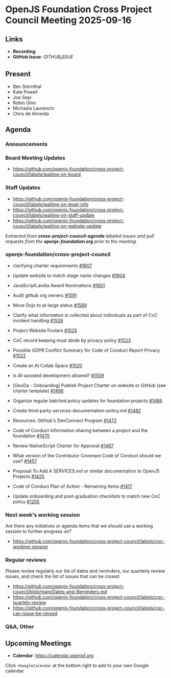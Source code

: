 # OpenJS Foundation Cross Project Council Meeting 2025-09-16

## Links

* **Recording**:
* **GitHub Issue**: $GITHUB_ISSUE$

## Present

* Ben Sternthal
* Kate Powell
* Joe Sepi
* Robin Ginn
* Michaela Laurencin
* Chris de Almeida

## Agenda

### Announcements

### Board Meeting Updates

- https://github.com/openjs-foundation/cross-project-council/labels/waiting-on-board

### Staff Updates

- https://github.com/openjs-foundation/cross-project-council/labels/waiting-on-legal-info
- https://github.com/openjs-foundation/cross-project-council/labels/waiting-on-staff-update
- https://github.com/openjs-foundation/cross-project-council/labels/waiting-on-website-update

_Extracted from **cross-project-council-agenda** labeled issues and pull requests from the **openjs-foundation org** prior to the meeting._

### openjs-foundation/cross-project-council

* clarifying charter requirements [#1607](https://github.com/openjs-foundation/cross-project-council/issues/1607)

* Update website to match stage name changes [#1604](https://github.com/openjs-foundation/cross-project-council/issues/1604)

* JavaScriptLandia Award Nominations [#1601](https://github.com/openjs-foundation/cross-project-council/issues/1601)

* Audit github org owners [#1591](https://github.com/openjs-foundation/cross-project-council/issues/1591)

* Move Dojo to at-large status [#1589](https://github.com/openjs-foundation/cross-project-council/issues/1589)

* Clarify what information is collected about individuals as part of CoC incident handling [#1528](https://github.com/openjs-foundation/cross-project-council/issues/1528)

* Project Website Footers [#1525](https://github.com/openjs-foundation/cross-project-council/issues/1525)

* CoC record keeping must abide by privacy policy [#1523](https://github.com/openjs-foundation/cross-project-council/pull/1523)

* Possible GDPR Conflict Summary for Code of Conduct Report Privacy [#1522](https://github.com/openjs-foundation/cross-project-council/issues/1522)

* Create an AI Collab Space [#1520](https://github.com/openjs-foundation/cross-project-council/issues/1520)

* Is AI-assisted development allowed? [#1509](https://github.com/openjs-foundation/cross-project-council/issues/1509)

* \[GeoDa - Onboarding\] Publish Project Charter on website or GitHub (see charter template) [#1496](https://github.com/openjs-foundation/cross-project-council/issues/1496)

* Organize regular batched policy updates for foundation projects [#1486](https://github.com/openjs-foundation/cross-project-council/issues/1486)

* Create third-party-services-documentation-policy.md [#1482](https://github.com/openjs-foundation/cross-project-council/pull/1482)

* Resources: GitHub's DevConnect Program [#1472](https://github.com/openjs-foundation/cross-project-council/issues/1472)

* Code of Conduct Information sharing between a project and the foundation [#1470](https://github.com/openjs-foundation/cross-project-council/issues/1470)

* Review NativeScript Charter for Approval [#1467](https://github.com/openjs-foundation/cross-project-council/issues/1467)

* What version of the Contributor Covenant Code of Conduct should we use? [#1457](https://github.com/openjs-foundation/cross-project-council/issues/1457)

* Proposal To Add A SERVICES.md or similar documentation to OpenJS Projects [#1425](https://github.com/openjs-foundation/cross-project-council/issues/1425)

* Code of Conduct Plan of Action - Remaining Items [#1417](https://github.com/openjs-foundation/cross-project-council/issues/1417)

* Update onboarding and post-graduation checklists to match new CoC policy [#1255](https://github.com/openjs-foundation/cross-project-council/issues/1255)

### Next week's working session

Are there any initiatives or agenda items that we should use a working session to further progress on?
- https://github.com/openjs-foundation/cross-project-council/labels/cpc-working-session

### Regular reviews

Please review regularly our list of dates and reminders, our quarterly review issues, and check the list of issues that can be closed:

- https://github.com/openjs-foundation/cross-project-council/blob/main/Dates-and-Reminders.md
- https://github.com/openjs-foundation/cross-project-council/labels/cpc-quartely-review
- https://github.com/openjs-foundation/cross-project-council/labels/cpc-can-issue-be-closed

### Q&A, Other

## Upcoming Meetings

- **Calendar**: <https://calendar.openjsf.org>

Click `+GoogleCalendar` at the bottom right to add to your own Google calendar.